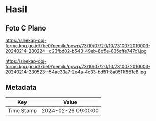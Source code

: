 # Hasil

## Foto C Plano

https://sirekap-obj-formc.kpu.go.id/7be0/pemilu/ppwp/73/10/07/20/10/7310072010003-20240214-230224--c23fbd02-b543-49eb-8b5e-835cffe747c1.jpg

https://sirekap-obj-formc.kpu.go.id/7be0/pemilu/ppwp/73/10/07/20/10/7310072010003-20240214-230523--54ae33a7-2e4a-4c33-bd51-8a0511f551e8.jpg


## Metadata

| Key        | Value               |
| ---------- | ------------------- |
| Time Stamp | 2024-02-26 09:00:00 |



